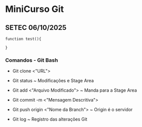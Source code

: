 
# MiniCurso Git

## SETEC 06/10/2025
```
function test(){

}
```

### Comandos - Git Bash
* Git clone <"URL">

* Git status ~ Modificações e Stage Area

* Git add <"Arquivo Modificado"> ~ Manda para a Stage Area

* Git commit -m <"Mensagem Descritiva">

* Git push origin <"Nome da Branch"> ~ Origin é o servidor

* Git log ~ Registro das alterações Git